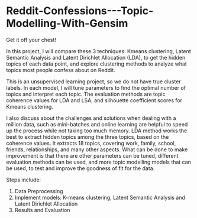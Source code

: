 # Reddit-Confessions---Topic-Modelling-With-Gensim
Get it off your chest! 

In this project, I will compare these 3 techniques: Kmeans clustering, Latent Semantic Analysis and Latent Dirichlet Allocation (LDA), to get the hidden topics of each data point, and explore clustering methods to analyze what topics most people confess about on Reddit.

This is an unsupervised learning project, so we do not have true cluster labels. In each model, I will tune parameters to find the optimal number of topics and interpret each topic. The evaluation methods are topic coherence values for LDA and LSA, and silhouette coefficient scores for Kmeans clustering.

I also discuss about the challenges and solutions when dealing with a million data, such as mini-batches and online learning are helpful to speed up the process while not taking too much memory. LDA method works the best to extract hidden topics among the three topics, based on the coherence values. It extracts 18 topics, covering  work, family, school, friends, relationships, and many other aspects. What can be done to make improvement is that there are other parameters can be tuned, different evaluation methods can be used, and more topic modelling models that can be used, to test and improve the goodness of fit for the data.

Steps include:
1. Data Preprocessing
2. Implement models: K-means clustering, Latent Semantic Analysis and Latent Dirichlet Allocation
3. Results and Evaluation
